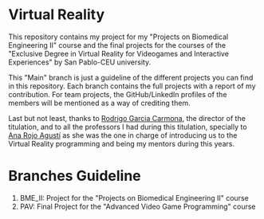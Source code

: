 # Virtual Reality
This repository contains my project for my "Projects on Biomedical Engineering II" course and the final projects for the courses of the "Exclusive Degree in Virtual Reality for Videogames and Interactive Experiences" by San Pablo-CEU university.

This "Main" branch is just a guideline of the different projects you can find in this repository. Each branch contains the full projects with a report of my contribution.
For team projects, the GitHub/LinkedIn profiles of the members will be mentioned as a way of crediting them.

Last but not least, thanks to [Rodrigo Garcia Carmona](https://www.linkedin.com/in/rgarciacarmona/), the director of the titulation, and to all the professors I had during this titulation, specially to [Ana Rojo Agustí](https://www.linkedin.com/in/ana-rojo-agusti/) as she was the one in charge of introducing us to the Virtual Reality programming and being my mentors during this years.


# Branches Guideline
1. BME_II: Project for the "Projects on Biomedical Engineering II" course
2. PAV: Final Project for the "Advanced Video Game Programming" course
